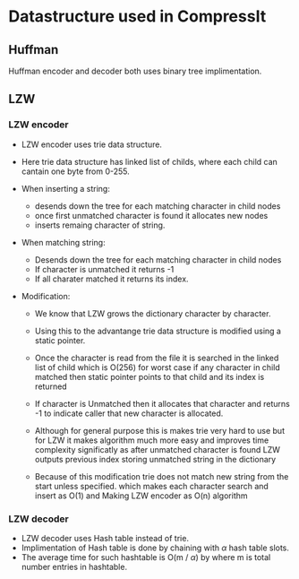 # Datastructure used in CompressIt

## Huffman
Huffman encoder and decoder both uses binary tree implimentation.


## LZW 

### LZW encoder
* LZW encoder uses trie data structure. 

* Here trie data structure has linked list of childs, where each child can 
cantain one byte from 0-255. 

* When inserting a string:
    * desends down the tree for each matching character in child nodes 
    * once first unmatched character is found it allocates new nodes 
    * inserts remaing character of string. 

* When matching string: 
    * Desends down the tree for each matching character in child nodes 
    * If character is unmatched it returns -1 
    * If all charater matched it returns its index.

* Modification:
    * We know that LZW grows the dictionary character by character.

    * Using this to the advantange trie data structure is modified using a
    static pointer.

    * Once the character is read from the file it is searched in the linked
    list of child which is O(256) for worst case if any character in child 
    matched then static pointer points to that child and its index is 
    returned

    * If character is Unmatched then it allocates that character and returns
     -1 to indicate caller that new character is allocated.

    * Although for general purpose this is makes trie very hard to use but 
     for LZW it makes algorithm much more easy and improves time complexity 
     significatly as after unmatched character is found LZW outputs previous 
     index storing unmatched string in the dictionary

    * Because of this modification trie does not match new string from the
      start unless specified. which makes each character search and insert as
      O(1) and Making LZW encoder as O(n) algorithm

### LZW decoder   

* LZW decoder uses Hash table instead of trie.
* Implimentation of Hash table is done by chaining with _&alpha;_ hash 
table slots.
* The average time for such hashtable is O(m / _&alpha;_) by where m is
total number entries in hashtable.



